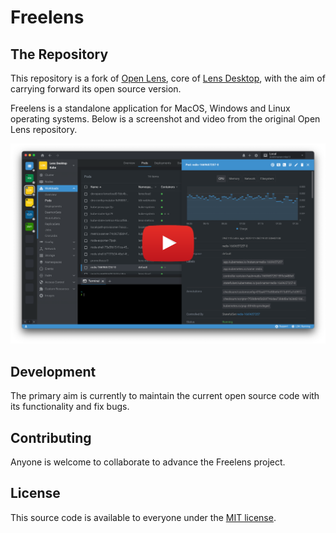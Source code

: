 # Freelens

## The Repository

This repository is a fork of [Open Lens](https://github.com/lensapp/lens/tree/master), core of [Lens Desktop](https://k8slens.dev), with the aim of carrying forward its open source version.

Freelens is a standalone application for MacOS, Windows and Linux operating systems.
Below is a screenshot and video from the original Open Lens repository.

[![Screenshot](.github/screenshot.png)](https://www.youtube.com/watch?v=eeDwdVXattc)

## Development

The primary aim is currently to maintain the current open source code with its functionality and fix bugs.

## Contributing

Anyone is welcome to collaborate to advance the Freelens project.

## License

This source code is available to everyone under the [MIT license](./LICENSE).
